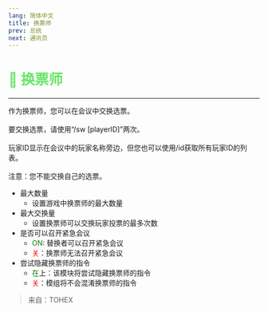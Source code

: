 ```yaml
---
lang: 简体中文
title: 换票师
prev: 总统
next: 通讯员
---
```


# <font color=#66e666>🔀 <b>换票师</b></font> <Badge text="Power" type="tip" vertical="middle"/>

***

作为换票师，您可以在会议中交换选票。<br><br>
要交换选票，请使用“/sw [playerID]”两次。<br><br>
玩家ID显示在会议中的玩家名称旁边，但您也可以使用/id获取所有玩家ID的列表。<br><br>
注意：您不能交换自己的选票。

- 最大数量
  - 设置游戏中换票师的最大数量
- 最大交换量
  - 设置换票师可以交换玩家投票的最多次数
- 是否可以召开紧急会议
  - <font color=green>ON</font>: 替换者可以召开紧急会议
  - <font color=red>关</font>：换票师无法召开紧急会议
- 尝试隐藏换票师的指令
  - <font color=green>在</font>上：该模块将尝试隐藏换票师的指令
  - <font color=red>关</font>：模组将不会混淆换票师的指令

> 来自：TOHEX
